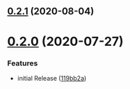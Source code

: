 ## [0.2.1](https://github.com/SAP/sap-hana-driver-for-sqltools/compare/v0.2.0...v0.2.1) (2020-08-04)



# [0.2.0](https://github.com/SAP/sap-hana-driver-for-sqltools/compare/v0.1.0...v0.2.0) (2020-07-27)


### Features

* initial Release ([119bb2a](https://github.com/SAP/sap-hana-driver-for-sqltools/commit/119bb2aaa0f4b80fdb19fb215c56ed4501caa73e))



